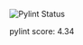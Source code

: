 ![Pylint Status](https://github.com/1mr124/E-memory/actions/workflows/pylint.yml/badge.svg)

pylint score: 4.34


